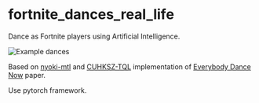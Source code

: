 # fortnite_dances_real_life
Dance as Fortnite players using Artificial Intelligence.

![*Example dances*](fortnite_dances_real_life/media/dances.gif)

Based on [nyoki-mtl](https://github.com/nyoki-mtl/pytorch-EverybodyDanceNow#pytorch-everybodydancenow) and [CUHKSZ-TQL](https://github.com/CUHKSZ-TQL/EverybodyDanceNow_reproduce_pytorch) implementation of [Everybody Dance Now](https://arxiv.org/abs/1808.07371) paper.

Use pytorch framework.


